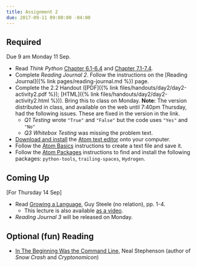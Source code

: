 ```yaml
---
title: Assignment 2
due: 2017-09-11 09:00:00 -04:00
---
```


## Required

Due 9 am Monday 11 Sep.

* Read *Think Python* [Chapter 6.1-6.4](http://greenteapress.com/thinkpython2/html/thinkpython2007.html) and [Chapter 7.1-7.4](http://greenteapress.com/thinkpython2/html/thinkpython2008.html).
* Complete *Reading Journal 2*. Follow the instructions on the [Reading Journal]({% link pages/reading-journal.md %}) page.
* Complete the 2.2 Handout ([PDF]({% link files/handouts/day2/day2-activity2.pdf %}); [HTML]({% link files/handouts/day2/day2-activity2.html %})). Bring this to class on Monday. **Note:** The version distributed in class, and available on the web until 7:40pm Thursday, had the following issues. These are fixed in the version in the link.
  * *Q1 Testing* wrote `"True"` and `"False"` but the code uses `"Yes"` and `"No"`
  * *Q3 Whitebox Testing* was missing the problem text.
* [Download and install](http://flight-manual.atom.io/getting-started/sections/installing-atom/) the [Atom text editor](https://atom.io) onto your computer.
* Follow the [Atom Basics](http://flight-manual.atom.io/getting-started/sections/atom-basics/) instructions to create a text file and save it.
* Follow the [Atom Packages](http://flight-manual.atom.io/using-atom/sections/atom-packages/) instructions to find and install the following packages: `python-tools`, `trailing-spaces`, `Hydrogen`.

## Coming Up

[For Thursday 14 Sep]

* Read [Growing a Language](https://www.cs.virginia.edu/~evans/cs655/readings/steele.pdf), Guy Steele (no relation), pp. 1-4.
  * This lecture is also available [as a video](https://www.youtube.com/watch?v=_ahvzDzKdB0).
* *Reading Journal 3* will be released on Monday.

## Optional (fun) Reading

* [In The Beginning Was the Command Line](http://ace.gearnine.com/temp/command.pdf), Neal Stephenson (author of *Snow Crash* and *Cryptonomicon*)
